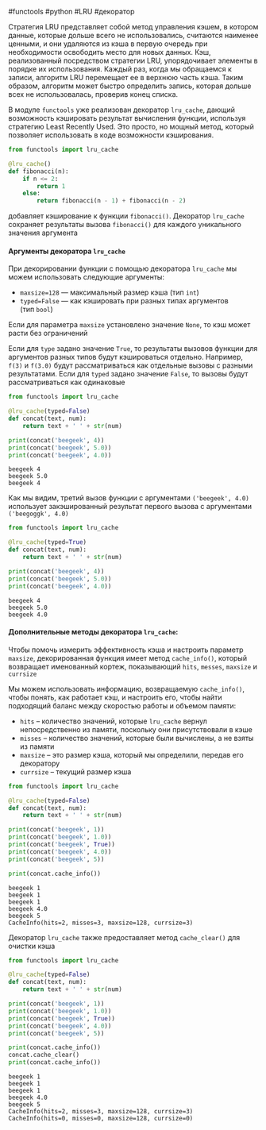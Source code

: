#functools #python #LRU #декоратор


Стратегия LRU представляет собой метод управления кэшем, в котором данные, которые дольше всего не использовались, считаются наименее ценными, и они удаляются из кэша в первую очередь при необходимости освободить место для новых данных. Кэш, реализованный посредством стратегии LRU, упорядочивает элементы в порядке их использования. Каждый раз, когда мы обращаемся к записи, алгоритм LRU перемещает ее в верхнюю часть кэша. Таким образом, алгоритм может быстро определить запись, которая дольше всех не использовалась, проверив конец списка.

В модуле `functools` уже реализован декоратор `lru_cache`, дающий возможность кэшировать результат вычисления функции, используя стратегию Least Recently Used. Это просто, но мощный метод, который позволяет использовать в коде возможности кэширования.
```python
from functools import lru_cache​

@lru_cache()
def fibonacci(n):
    if n <= 2:
        return 1
    else:
        return fibonacci(n - 1) + fibonacci(n - 2)
```
добавляет кэширование к функции `fibonacci()`. Декоратор `lru_cache` сохраняет результаты вызова `fibonacci()` для каждого уникального значения аргумента

#### Аргументы декоратора `lru_cache`
При декорировании функции с помощью декоратора `lru_cache` мы можем использовать следующие аргументы:
- `maxsize=128` — максимальный размер кэша (тип `int`)
- `typed=False` — как кэшировать при разных типах аргументов (тип `bool`)

Если для параметра `maxsize` установлено значение `None`, то кэш может расти без ограничений

Если для `type` задано значение `True`, то результаты вызовов функции для аргументов разных типов будут кэшироваться отдельно. Например, `f(3)` и `f(3.0)` будут рассматриваться как отдельные вызовы с разными результатами. Если для `typed` задано значение `False`, то вызовы будут рассматриваться как одинаковые
```python
from functools import lru_cache

@lru_cache(typed=False)
def concat(text, num):
    return text + ' ' + str(num)

print(concat('beegeek', 4))
print(concat('beegeek', 5.0))
print(concat('beegeek', 4.0))
```
```
beegeek 4
beegeek 5.0
beegeek 4
```
Как мы видим, третий вызов функции с аргументами `('beegeek', 4.0)` использует закэшированный результат первого вызова с аргументами `('beegoggk', 4.0)`
```python
from functools import lru_cache

@lru_cache(typed=True)
def concat(text, num):
    return text + ' ' + str(num)

print(concat('beegeek', 4))
print(concat('beegeek', 5.0))
print(concat('beegeek', 4.0))
```
```
beegeek 4
beegeek 5.0
beegeek 4.0
```

#### Дополнительные методы декоратора `lru_cache`:
Чтобы помочь измерить эффективность кэша и настроить параметр `maxsize`, декорированная функция имеет метод `cache_info()`, который возвращает именованный кортеж, показывающий `hits`, `messes`, `maxsize` и `currsize`

Мы можем использовать информацию, возвращаемую `cache_info()`, чтобы понять, как работает кэш, и настроить его, чтобы найти подходящий баланс между скоростью работы и объемом памяти:
- `hits` – количество значений, которые `lru_cache` вернул непосредственно из памяти, поскольку они присутствовали в кэше
- `misses` – количество значений, которые были вычислены, а не взяты из памяти
- `maxsize` – это размер кэша, который мы определили, передав его декоратору
- `currsize` – текущий размер кэша

```python
from functools import lru_cache

@lru_cache(typed=False)
def concat(text, num):
    return text + ' ' + str(num)

print(concat('beegeek', 1))
print(concat('beegeek', 1.0))
print(concat('beegeek', True))
print(concat('beegeek', 4.0))
print(concat('beegeek', 5))

print(concat.cache_info())
```
```
beegeek 1
beegeek 1
beegeek 1
beegeek 4.0
beegeek 5
CacheInfo(hits=2, misses=3, maxsize=128, currsize=3)
```

Декоратор `lru_cache` также предоставляет метод `cache_clear()` для очистки кэша
```python
from functools import lru_cache

@lru_cache(typed=False)
def concat(text, num):
    return text + ' ' + str(num)

print(concat('beegeek', 1))
print(concat('beegeek', 1.0))
print(concat('beegeek', True))
print(concat('beegeek', 4.0))
print(concat('beegeek', 5))

print(concat.cache_info())
concat.cache_clear()
print(concat.cache_info())
```
```
beegeek 1
beegeek 1
beegeek 1
beegeek 4.0
beegeek 5
CacheInfo(hits=2, misses=3, maxsize=128, currsize=3)
CacheInfo(hits=0, misses=0, maxsize=128, currsize=0)
```